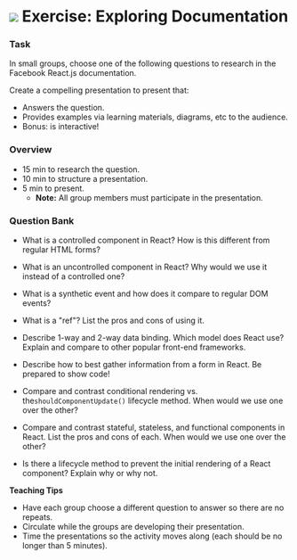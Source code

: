 # ![](https://ga-dash.s3.amazonaws.com/production/assets/logo-9f88ae6c9c3871690e33280fcf557f33.png) Exercise: Exploring Documentation



### Task
In small groups, choose one of the following questions to research in the Facebook React.js documentation.

Create a compelling presentation to present that:
- Answers the question.
- Provides examples via learning materials, diagrams, etc to the audience.
- Bonus: is interactive!

### Overview
- 15 min to research the question.
- 10 min to structure a presentation.
- 5 min to present.
  - **Note:** All group members must participate in the presentation.


### Question Bank
- What is a controlled component in React? How is this different from regular HTML forms?

- What is an uncontrolled component in React? Why would we use it instead of a controlled one?

- What is a synthetic event and how does it compare to regular DOM events?

- What is a "ref"? List the pros and cons of using it.

- Describe 1-way and 2-way data binding. Which model does React use? Explain and compare to other popular front-end frameworks.

- Describe how to best gather information from a form in React. Be prepared to show code!

- Compare and contrast conditional rendering vs. the`shouldComponentUpdate()` lifecycle method. When would we use one over the other?

- Compare and contrast stateful, stateless, and functional components in React. List the pros and cons of each. When would we use one over the other?

- Is there a lifecycle method to prevent the initial rendering of a React component? Explain why or why not.


<aside class="notes">

**Teaching Tips**

- Have each group choose a different question to answer so there are no repeats.
- Circulate while the groups are developing their presentation.
- Time the presentations so the activity moves along (each should be no longer than 5 minutes). 


</aside>


